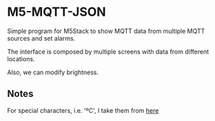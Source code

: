 # M5-MQTT-JSON

Simple program for M5Stack to show MQTT data from multiple MQTT sources and set alarms.

The interface is composed by multiple screens with data from different locations.

Also, we can modify brightness.

## Notes

For special characters, i.e. 'ºC', I take them from [here](https://unicode-table.com/en/search/?q=degree)

